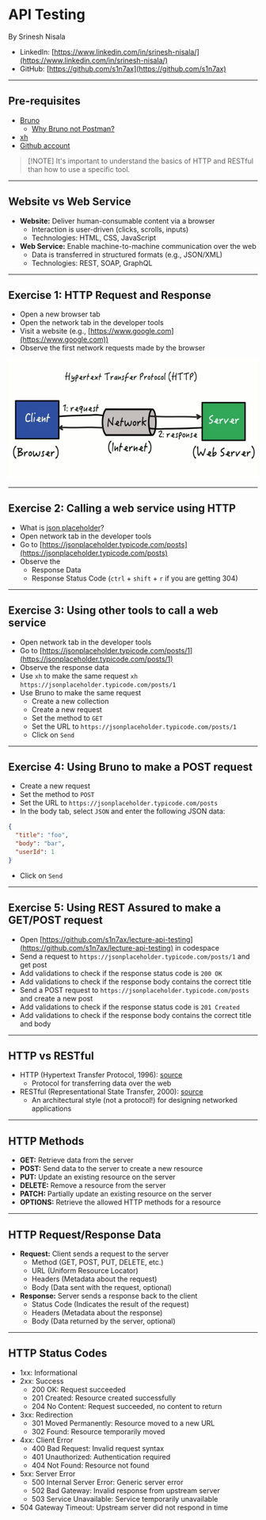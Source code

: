 # API Testing

By Srinesh Nisala

- LinkedIn: [https://www.linkedin.com/in/srinesh-nisala/](https://www.linkedin.com/in/srinesh-nisala/)
- GitHub: [https://github.com/s1n7ax](https://github.com/s1n7ax)

---

## Pre-requisites

- [Bruno](https://www.usebruno.com/downloads)
  - [Why Bruno not Postman?](https://www.usebruno.com/compare/bruno-vs-postman)
- [xh](https://github.com/ducaale/xh/releases)
- [Github account](https://github.com/)

> [!NOTE] It's important to understand the basics of HTTP and RESTful than how
> to use a specific tool.

---

## Website vs Web Service

- **Website:** Deliver human-consumable content via a browser
  - Interaction is user-driven (clicks, scrolls, inputs)
  - Technologies: HTML, CSS, JavaScript
- **Web Service:** Enable machine-to-machine communication over the web
  - Data is transferred in structured formats (e.g., JSON/XML)
  - Technologies: REST, SOAP, GraphQL

---

## Exercise 1: HTTP Request and Response

- Open a new browser tab
- Open the network tab in the developer tools
- Visit a website (e.g., [https://www.google.com](https://www.google.com))
- Observe the first network requests made by the browser

![Http Request Response](../../../../assets/http-request-response.png)

---

## Exercise 2: Calling a web service using HTTP

- What is [json placeholder](https://jsonplaceholder.typicode.com/)?
- Open network tab in the developer tools
- Go to [https://jsonplaceholder.typicode.com/posts](https://jsonplaceholder.typicode.com/posts)
- Observe the
  - Response Data
  - Response Status Code (`ctrl` + `shift` + `r` if you are getting 304)

---

## Exercise 3: Using other tools to call a web service

- Open network tab in the developer tools
- Go to [https://jsonplaceholder.typicode.com/posts/1](https://jsonplaceholder.typicode.com/posts/1)
- Observe the response data
- Use `xh` to make the same request `xh https://jsonplaceholder.typicode.com/posts/1`
- Use Bruno to make the same request
  - Create a new collection
  - Create a new request
  - Set the method to `GET`
  - Set the URL to `https://jsonplaceholder.typicode.com/posts/1`
  - Click on `Send`

---

## Exercise 4: Using Bruno to make a POST request

- Create a new request
- Set the method to `POST`
- Set the URL to `https://jsonplaceholder.typicode.com/posts`
- In the body tab, select `JSON` and enter the following JSON data:

```json
{
  "title": "foo",
  "body": "bar",
  "userId": 1
}
```

- Click on `Send`

---

## Exercise 5: Using REST Assured to make a GET/POST request

- Open [https://github.com/s1n7ax/lecture-api-testing](https://github.com/s1n7ax/lecture-api-testing) in codespace
- Send a request to `https://jsonplaceholder.typicode.com/posts/1` and get post
- Add validations to check if the response status code is `200 OK`
- Add validations to check if the response body contains the correct title
- Send a POST request to `https://jsonplaceholder.typicode.com/posts` and create a new post
- Add validations to check if the response status code is `201 Created`
- Add validations to check if the response body contains the correct title and body

---

## HTTP vs RESTful

- HTTP (Hypertext Transfer Protocol, 1996): [source](https://www.rfc-editor.org/rfc/rfc9110.html#name-introduction)
  - Protocol for transferring data over the web
- RESTful (Representational State Transfer, 2000): [source](https://www.ics.uci.edu/~fielding/pubs/dissertation/rest_arch_style.htm)
  - An architectural style (not a protocol!) for designing networked applications

---

## HTTP Methods

- **GET:** Retrieve data from the server
- **POST:** Send data to the server to create a new resource
- **PUT:** Update an existing resource on the server
- **DELETE:** Remove a resource from the server
- **PATCH:** Partially update an existing resource on the server
- **OPTIONS:** Retrieve the allowed HTTP methods for a resource

---

## HTTP Request/Response Data

- **Request:** Client sends a request to the server
  - Method (GET, POST, PUT, DELETE, etc.)
  - URL (Uniform Resource Locator)
  - Headers (Metadata about the request)
  - Body (Data sent with the request, optional)
- **Response:** Server sends a response back to the client
  - Status Code (Indicates the result of the request)
  - Headers (Metadata about the response)
  - Body (Data returned by the server, optional)

---

## HTTP Status Codes

- 1xx: Informational
- 2xx: Success
  - 200 OK: Request succeeded
  - 201 Created: Resource created successfully
  - 204 No Content: Request succeeded, no content to return
- 3xx: Redirection
  - 301 Moved Permanently: Resource moved to a new URL
  - 302 Found: Resource temporarily moved
- 4xx: Client Error
  - 400 Bad Request: Invalid request syntax
  - 401 Unauthorized: Authentication required
  - 404 Not Found: Resource not found
- 5xx: Server Error
  - 500 Internal Server Error: Generic server error
  - 502 Bad Gateway: Invalid response from upstream server
  - 503 Service Unavailable: Service temporarily unavailable
- 504 Gateway Timeout: Upstream server did not respond in time
